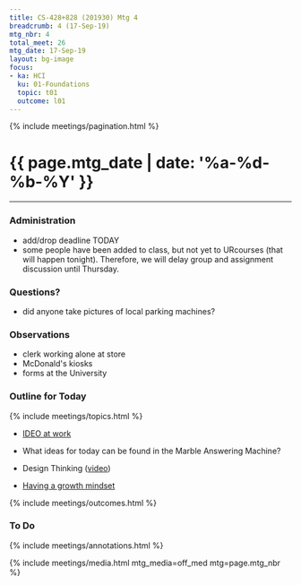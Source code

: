 ```yaml
---
title: CS-428+828 (201930) Mtg 4
breadcrumb: 4 (17-Sep-19)
mtg_nbr: 4
total_meet: 26
mtg_date: 17-Sep-19
layout: bg-image
focus:
- ka: HCI
  ku: 01-Foundations
  topic: t01
  outcome: l01
---
```

{% include meetings/pagination.html %}
<h1 class="text-center">
  {{ page.mtg_date | date: '%a-%d-%b-%Y' }}
</h1>

<hr />

### Administration

* add/drop deadline TODAY
* some people have been added to class, but not yet to URcourses (that will happen tonight). Therefore, we will delay group and assignment discussion until Thursday.

### Questions?

* did anyone take pictures of local parking machines?

### Observations

* clerk working alone at store
* McDonald's kiosks
* forms at the University

### Outline for Today

{% include meetings/topics.html %}

* [IDEO at work](https://www.ideo.com/post/reimagining-the-shopping-cart)

* What ideas for today can be found in the Marble Answering Machine?

* Design Thinking ([video](https://www.youtube.com/watch?v=pXtN4y3O35M))
* [Having a growth mindset](https://www.ted.com/talks/carol_dweck_the_power_of_believing_that_you_can_improve)

{% include meetings/outcomes.html %}

### To Do

{% include meetings/annotations.html %}

{% include meetings/media.html mtg_media=off_med mtg=page.mtg_nbr %}
